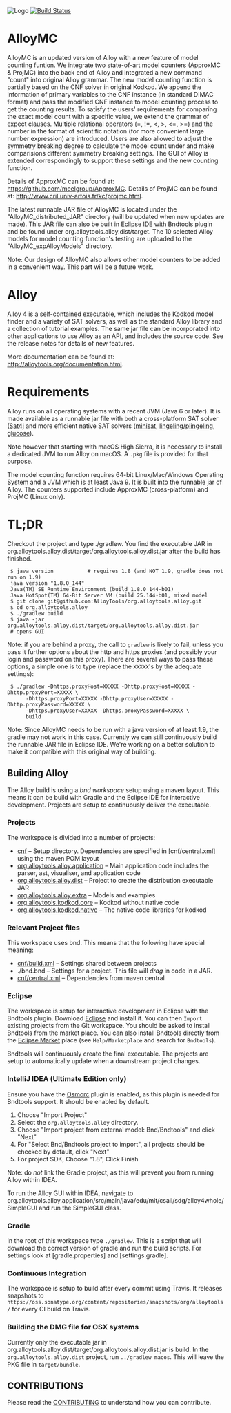 ![Logo](https://avatars3.githubusercontent.com/u/30268214?v=4&s=200)
[![Build Status](https://travis-ci.org/AlloyTools/org.alloytools.alloy.svg?branch=master)](https://travis-ci.org/AlloyTools/org.alloytools.alloy)
# AlloyMC

AlloyMC is an updated version of Alloy with a new feature of model counting funtion. We integrate two state-of-art model counters (ApproxMC & ProjMC) into the back end of Alloy and integrated a new command "count" into original Alloy grammar. The new model counting function is partially based on the CNF solver in original Kodkod. We append the information of primary variables to the CNF instance (in standard DIMAC format) and pass the modified CNF instance to model counting process to get the counting results. To satisfy the users' requirements for comparing the exact model count with a specific value, we extend the grammar of expect clauses. Multiple relational operators (=, !=, <, >, <=, >=) and the number in the format of scientific notation (for more convenient large number expression) are introduced. Users are also allowed to adjust the symmetry breaking degree to calculate the model count under and make comparisions different symmetry breaking settings. The GUI of Alloy is extended correspondingly to support these settings and the new counting function.

Details of ApproxMC can be found at: https://github.com/meelgroup/ApproxMC.
Details of ProjMC can be found at: http://www.cril.univ-artois.fr/kc/projmc.html.

The latest runnable JAR file of AlloyMC is located under the "AlloyMC_distributed_JAR" directory (will be updated when new updates are made). This JAR file can also be built in Eclipse IDE with Bndtools plugin and be found under org.alloytools.alloy.dist/target. The 10 selected Alloy models for model counting function's testing are uploaded to the "AlloyMC_expAlloyModels" directory.

Note: Our design of AlloyMC also allows other model counters to be added in a convenient way. This part will be a future work.


# Alloy

Alloy 4 is a self-contained executable, which includes the Kodkod
model finder and a variety of SAT solvers, as well as the standard
Alloy library and a collection of tutorial examples. The same jar file
can be incorporated into other applications to use Alloy as an API,
and includes the source code. See the release notes for details of new
features. 

More documentation can be found at: http://alloytools.org/documentation.html.

# Requirements

Alloy runs on all operating systems with a recent JVM (Java 6 or later). 
It is made available as a runnable jar file with both a cross-platform SAT solver
([Sat4j](http://www.sat4j.org/) and more efficient native SAT solvers ([minisat](http://minisat.se), [lingeling/plingeling](http://fmv.jku.at/lingeling/), [glucose](http://www.labri.fr/perso/lsimon/glucose/)).

Note however that starting with macOS High Sierra, it is necessary to install a dedicated
JVM to run Alloy on macOS. A `.pkg` file is provided for that purpose.

The model counting function requires 64-bit Linux/Mac/Windows Operating System and a JVM which is at least Java 9. 
It is built into the runnable jar of Alloy. The counters supported include ApproxMC (cross-platform) and ProjMC (Linux only). 

# TL;DR

Checkout the project and type ./gradlew. You find the executable JAR in org.alloytools.alloy.dist/target/org.alloytools.alloy.dist.jar after the build has finished.

     $ java version           # requires 1.8 (and NOT 1.9, gradle does not run on 1.9)
     java version "1.8.0_144"
     Java(TM) SE Runtime Environment (build 1.8.0_144-b01)
     Java HotSpot(TM) 64-Bit Server VM (build 25.144-b01, mixed model
     $ git clone git@github.com:AlloyTools/org.alloytools.alloy.git
     $ cd org.alloytools.alloy
     $ ./gradlew build
     $ java -jar org.alloytools.alloy.dist/target/org.alloytools.alloy.dist.jar
     # opens GUI

Note: if you are behind a proxy, the call to `gradlew` is likely to fail, unless you pass it further options about the http and https proxies (and possibly your login and password on this proxy). There are several ways to pass these options, a simple one is to type (replace the `XXXXX`'s by the adequate settings):

     $ ./gradlew -Dhttps.proxyHost=XXXXX -Dhttp.proxyHost=XXXXX -Dhttp.proxyPort=XXXXX \
          -Dhttps.proxyPort=XXXXX -Dhttp.proxyUser=XXXXX -Dhttp.proxyPassword=XXXXX \
          -Dhttps.proxyUser=XXXXX -Dhttps.proxyPassword=XXXXX \
          build

Note: Since AlloyMC needs to be run with a java version of at least 1.9, the gradle may not work in this case. Currently we can still continuously build the runnable JAR file in Eclipse IDE. We're working on a better solution to make it compatible with this original way of building.

## Building Alloy

The Alloy build is using a _bnd workspace_ setup using a maven layout. This means it can be build  with Gradle and  the Eclipse IDE for interactive development. Projects are setup to continuously deliver the executable.

### Projects

The workspace is divided into a number of projects:

* [cnf](cnf) – Setup directory. Dependencies are specified in [cnf/central.xml] using the maven POM layout
* [org.alloytools.alloy.application](org.alloytools.alloy.application) – Main application code includes the parser, ast, visualiser, and application code
* [org.alloytools.alloy.dist](org.alloytools.alloy.dist) – Project to create the distribution executable JAR
* [org.alloytools.alloy.extra](org.alloytools.alloy.extra) – Models and examples
* [org.alloytools.kodkod.core](org.alloytools.kodkod.core) – Kodkod without native code
* [org.alloytools.kodkod.native](org.alloytools.kodkod.native) – The native code libraries for kodkod

### Relevant Project files

This workspace uses bnd. This means that the following have special meaning:

* [cnf/build.xml](cnf/build.xml) – Settings shared between projects
* ./bnd.bnd – Settings for a project. This file will _drag_ in code in a JAR.
* [cnf/central.xml](cnf/central.xml) – Dependencies from maven central

### Eclipse

The workspace is setup for interactive development in Eclipse with the Bndtools plugin. Download [Eclipse](https://www.eclipse.org/downloads/) and install it. You can then `Import` existing projects from the Git workspace. You should be asked to install Bndtools from the market place. You can also install Bndtools directly from the [Eclipse Market](https://marketplace.eclipse.org/content/bndtools) place (see `Help/Marketplace` and search for `Bndtools`). 

Bndtools will continuously create the final executable. The projects are setup to automatically update when a downstream project changes.

### IntelliJ IDEA (Ultimate Edition only)

Ensure you have the [Osmorc] plugin is enabled, as this plugin is needed for
Bndtools support. It should be enabled by default.

1. Choose "Import Project"
2. Select the `org.alloytools.alloy` directory.
3. Choose "Import project from external model: Bnd/Bndtools" and click "Next"
4. For "Select Bnd/Bndtools project to import", all projects should be checked
   by default, click "Next"
5. For project SDK, Choose "1.8", Click Finish

Note: do *not* link the Gradle project, as this will prevent you from running
Alloy within IDEA.

To run the Alloy GUI within IDEA, navigate to
org.alloytools.alloy.application/src/main/java/edu/mit/csail/sdg/alloy4whole/SimpleGUI and run the SimpleGUI class.

[Osmorc]: https://plugins.jetbrains.com/plugin/1816-osmorc


### Gradle 

In the root of this workspace type `./gradlew`. This is a script that will download the correct version of gradle and run the build scripts. For settings look at [gradle.properties] and [settings.gradle].

### Continuous Integration

The workspace is setup to build after every commit using Travis. It releases snapshots to `https://oss.sonatype.org/content/repositories/snapshots/org/alloytools/` for every CI build on Travis.

### Building the DMG file for OSX systems

Currently only the executable jar in org.alloytools.alloy.dist/target/org.alloytools.alloy.dist.jar is build. In the `org.alloytools.alloy.dist` project, run `../gradlew macos`. This will leave the PKG file in `target/bundle`.

## CONTRIBUTIONS

Please read the [CONTRIBUTING](CONTRIBUTING.md) to understand how you can contribute.

[javapackager]: https://docs.oracle.com/javase/8/docs/technotes/guides/deploy/packager.html
